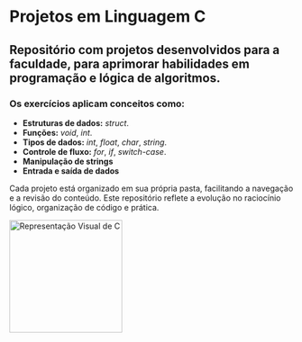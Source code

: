 # Projetos em Linguagem C

## Repositório com projetos desenvolvidos para a faculdade, para aprimorar habilidades em programação e lógica de algoritmos.

### Os exercícios aplicam conceitos como:

- **Estruturas de dados:** *struct*.
- **Funções:** *void*, *int*.
- **Tipos de dados:** *int*, *float*, *char*, *string*.
- **Controle de fluxo:** *for*, *if*, *switch-case*.
- **Manipulação de strings**
- **Entrada e saída de dados**

Cada projeto está organizado em sua própria pasta, facilitando a navegação e a revisão do conteúdo. 
Este repositório reflete a evolução no raciocínio lógico, organização de código e prática.

<img src="https://static.vecteezy.com/system/resources/previews/048/332/147/non_2x/c-programming-icon-free-png.png" alt="Representação Visual de C" width="200">
